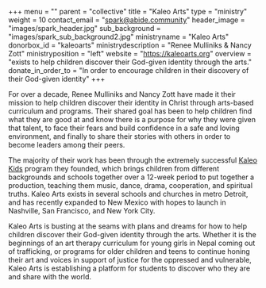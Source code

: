 +++
menu = ""
parent = "collective"
title = "Kaleo Arts"
type = "ministry"
weight = 10
contact_email = "spark@abide.community"
header_image = "images/spark_header.jpg"
sub_background = "images/spark_sub_background2.jpg"
ministryname = "Kaleo Arts"
donorbox_id = "kaleoarts"
ministrydescription = "Renee Mulliniks & Nancy Zott"
ministryposition = "left"
website = "https://kaleoarts.org"
overview = "exists to help children discover their God-given identity through the arts."
donate_in_order_to = "In order to encourage children in their discovery of their God-given identity"
+++

For over a decade, Renee Mulliniks and Nancy Zott have made it their mission to help children discover their identity in Christ through arts-based curriculum and programs. Their shared goal has been to help children find what they are good at and know there is a purpose for why they were given that talent, to face their fears and build confidence in a safe and loving environment, and finally to share their stories with others in order to become leaders among their peers.

The majority of their work has been through the extremely successful [Kaleo Kids](http://www.kaleoarts.org) program they founded, which brings children from different backgrounds and schools together over a 12-week period to put together a production, teaching them music, dance, drama, cooperation, and spiritual truths. Kaleo Arts exists in several schools and churches in metro Detroit, and has recently expanded to New Mexico with hopes to launch in Nashville, San Francisco, and New York City.

Kaleo Arts is busting at the seams with plans and dreams for how to help children discover their God-given identity through the arts. Whether it is the beginnings of an art therapy curriculum for young girls in Nepal coming out of trafficking, or programs for older children and teens to continue honing their art and voices in support of justice for the oppressed and vulnerable, Kaleo Arts is establishing a platform for students to discover who they are and share with the world. 